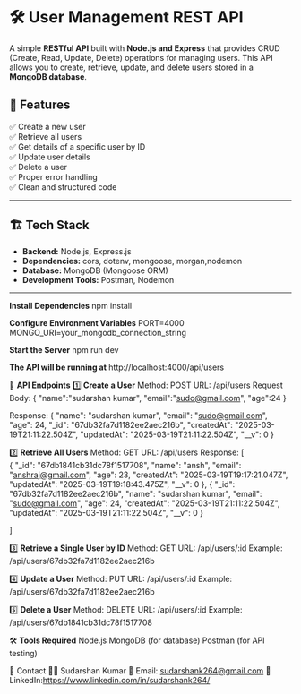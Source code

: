 # 🛠️ User Management REST API

A simple **RESTful API** built with **Node.js and Express** that provides CRUD (Create, Read, Update, Delete) operations for managing users. This API allows you to create, retrieve, update, and delete users stored in a **MongoDB database**.

## 🚀 Features

✅ Create a new user  
✅ Retrieve all users  
✅ Get details of a specific user by ID  
✅ Update user details  
✅ Delete a user  
✅ Proper error handling  
✅ Clean and structured code  

---

## 🏗️ Tech Stack

- **Backend:** Node.js, Express.js
- **Dependencies:** cors, dotenv, mongoose, morgan,nodemon
- **Database:** MongoDB (Mongoose ORM)   
- **Development Tools:** Postman, Nodemon  

---

**Install Dependencies**
npm install

**Configure Environment Variables**
PORT=4000
MONGO_URI=your_mongodb_connection_string

**Start the Server**
npm run dev

**The API will be running at**
http://localhost:4000/api/users

📌 **API Endpoints**
1️⃣ **Create a User**
Method: POST
URL: /api/users
Request Body:
{
    "name":"sudarshan kumar",
    "email":"sudo@gmail.com",
    "age":24
}

Response:
{
    "name": "sudarshan kumar",
    "email": "sudo@gmail.com",
    "age": 24,
    "_id": "67db32fa7d1182ee2aec216b",
    "createdAt": "2025-03-19T21:11:22.504Z",
    "updatedAt": "2025-03-19T21:11:22.504Z",
    "__v": 0
}

2️⃣ **Retrieve All Users**
Method: GET
URL: /api/users
Response:
[  
   {
      "_id": "67db1841cb31dc78f1517708",
        "name": "ansh",
        "email": "anshraj@gmail.com",
        "age": 23,
        "createdAt": "2025-03-19T19:17:21.047Z",
        "updatedAt": "2025-03-19T19:18:43.475Z",
        "__v": 0
    },
    { 
        "_id": "67db32fa7d1182ee2aec216b",
        "name": "sudarshan kumar",
        "email": "sudo@gmail.com",
        "age": 24,
        "createdAt": "2025-03-19T21:11:22.504Z",
        "updatedAt": "2025-03-19T21:11:22.504Z",
        "__v": 0
    }

]

3️⃣ **Retrieve a Single User by ID**
Method: GET
URL: /api/users/:id
Example: /api/users/67db32fa7d1182ee2aec216b

4️⃣ **Update a User**
Method: PUT
URL: /api/users/:id
Example: /api/users/67db32fa7d1182ee2aec216b

5️⃣ **Delete a User**
Method: DELETE
URL: /api/users/:id
Example: /api/users/67db1841cb31dc78f1517708

🛠️ **Tools Required**
Node.js 
MongoDB (for database)
Postman (for API testing)

📧 Contact
👨‍💻 Sudarshan Kumar
📧 Email: sudarshank264@gmail.com
🔗 LinkedIn:https://www.linkedin.com/in/sudarshank264/







